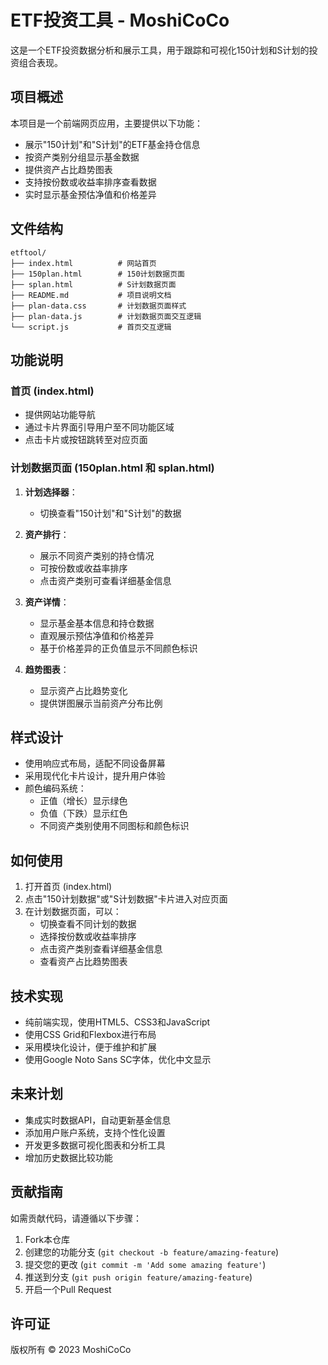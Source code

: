 # ETF投资工具 - MoshiCoCo

这是一个ETF投资数据分析和展示工具，用于跟踪和可视化150计划和S计划的投资组合表现。

## 项目概述

本项目是一个前端网页应用，主要提供以下功能：
- 展示"150计划"和"S计划"的ETF基金持仓信息
- 按资产类别分组显示基金数据
- 提供资产占比趋势图表
- 支持按份数或收益率排序查看数据
- 实时显示基金预估净值和价格差异

## 文件结构

```
etftool/
├── index.html          # 网站首页
├── 150plan.html        # 150计划数据页面
├── splan.html          # S计划数据页面
├── README.md           # 项目说明文档
├── plan-data.css       # 计划数据页面样式
├── plan-data.js        # 计划数据页面交互逻辑
└── script.js           # 首页交互逻辑
```

## 功能说明

### 首页 (index.html)
- 提供网站功能导航
- 通过卡片界面引导用户至不同功能区域
- 点击卡片或按钮跳转至对应页面

### 计划数据页面 (150plan.html 和 splan.html)
1. **计划选择器**：
   - 切换查看"150计划"和"S计划"的数据

2. **资产排行**：
   - 展示不同资产类别的持仓情况
   - 可按份数或收益率排序
   - 点击资产类别可查看详细基金信息

3. **资产详情**：
   - 显示基金基本信息和持仓数据
   - 直观展示预估净值和价格差异
   - 基于价格差异的正负值显示不同颜色标识

4. **趋势图表**：
   - 显示资产占比趋势变化
   - 提供饼图展示当前资产分布比例

## 样式设计

- 使用响应式布局，适配不同设备屏幕
- 采用现代化卡片设计，提升用户体验
- 颜色编码系统：
  - 正值（增长）显示绿色
  - 负值（下跌）显示红色
  - 不同资产类别使用不同图标和颜色标识

## 如何使用

1. 打开首页 (index.html)
2. 点击"150计划数据"或"S计划数据"卡片进入对应页面
3. 在计划数据页面，可以：
   - 切换查看不同计划的数据
   - 选择按份数或收益率排序
   - 点击资产类别查看详细基金信息
   - 查看资产占比趋势图表

## 技术实现

- 纯前端实现，使用HTML5、CSS3和JavaScript
- 使用CSS Grid和Flexbox进行布局
- 采用模块化设计，便于维护和扩展
- 使用Google Noto Sans SC字体，优化中文显示

## 未来计划

- 集成实时数据API，自动更新基金信息
- 添加用户账户系统，支持个性化设置
- 开发更多数据可视化图表和分析工具
- 增加历史数据比较功能

## 贡献指南

如需贡献代码，请遵循以下步骤：
1. Fork本仓库
2. 创建您的功能分支 (`git checkout -b feature/amazing-feature`)
3. 提交您的更改 (`git commit -m 'Add some amazing feature'`)
4. 推送到分支 (`git push origin feature/amazing-feature`)
5. 开启一个Pull Request

## 许可证

版权所有 © 2023 MoshiCoCo 